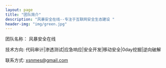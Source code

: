 ```yaml
---
layout: page
title: "团队简介"
description: "风暴安全在线--专注于互联网安全生态建设 " 
header-img: "img/green.jpg"
---
```


团队名称：
风暴安全在线

技术方向:
代码审计|渗透测试|应急响应|安全开发|移动安全|0day挖掘|逆向破解

联系方式:
xsnmes@gmail.com





